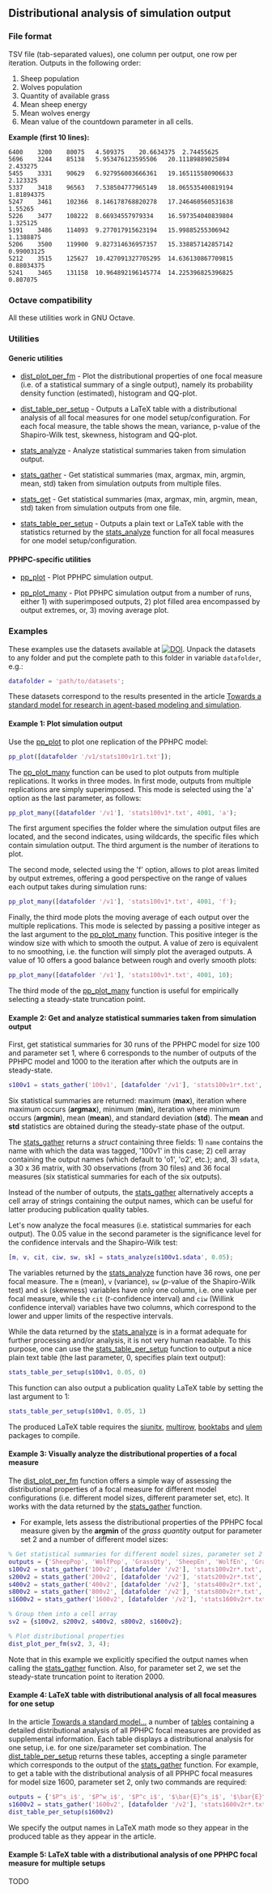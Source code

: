 ## Distributional analysis of simulation output

### File format

TSV file (tab-separated values), one column per output, one row per
iteration. Outputs in the following order: 

1. Sheep population
2. Wolves population
3. Quantity of available grass
4. Mean sheep energy
5. Mean wolves energy
6. Mean value of the countdown parameter in all cells.

**Example (first 10 lines):**

```
6400	3200	80075	4.509375	20.6634375	2.74455625
5696	3244	85138	5.953476123595506	20.11189889025894	2.433275
5455	3331	90629	6.927956003666361	19.165115580906633	2.123325
5337	3418	96563	7.538504777965149	18.065535400819194	1.81894375
5247	3461	102366	8.146178768820278	17.246460560531638	1.55265
5226	3477	108222	8.66934557979334	16.597354040839804	1.325125
5191	3486	114093	9.277017915623194	15.99885255306942	1.1388875
5206	3500	119900	9.827314636957357	15.338857142857142	0.99003125
5212	3515	125627	10.427091327705295	14.636130867709815	0.88034375
5241	3465	131158	10.964892196145774	14.225396825396825	0.807075
```
### Octave compatibility

All these utilities work in GNU Octave.

### Utilities

#### Generic utilities

* [dist_plot_per_fm](dist_plot_per_fm.m) - Plot the distributional
properties of one focal measure (i.e. of a statistical summary of a 
single output), namely its probability density function (estimated), 
histogram and QQ-plot.

* [dist_table_per_setup](dist_table_per_setup.m) - Outputs a LaTeX table
with a distributional analysis of all focal measures for one model 
setup/configuration. For each focal measure, the table shows the mean, 
variance, p-value of the Shapiro-Wilk test, skewness, histogram and 
QQ-plot.

* [stats_analyze](stats_analyze.m) - Analyze statistical summaries taken
from simulation output.

* [stats_gather](stats_gather.m) - Get statistical summaries (max, 
argmax, min, argmin, mean, std) taken from simulation outputs from 
multiple files.

* [stats_get](stats_get.m) - Get statistical summaries (max, argmax, 
min, argmin, mean, std) taken from simulation outputs from one file.

* [stats_table_per_setup](stats_table_per_setup.m) - Outputs a plain 
text or LaTeX table with the statistics returned by the [stats_analyze](stats_analyze.m) 
function for all focal measures for one model setup/configuration.

#### PPHPC-specific utilities

* [pp_plot](pp_plot.m) - Plot PPHPC simulation output.

* [pp_plot_many](pp_plot_many.m) - Plot PPHPC simulation output from a 
number of runs, either 1) with superimposed outputs, 2) plot filled area 
encompassed by output extremes, or, 3) moving average plot.

### Examples

These examples use the datasets available at 
[![DOI](https://zenodo.org/badge/doi/10.5281/zenodo.34053.svg)](http://dx.doi.org/10.5281/zenodo.34053).
Unpack the datasets to any folder and put the complete path to this 
folder in variable `datafolder`, e.g.:

```matlab
datafolder = 'path/to/datasets';
```

These datasets correspond to the results presented in the article
[Towards a standard model for research in agent-based modeling and simulation](https://peerj.com/articles/cs-36/).

#### Example 1: Plot simulation output

Use the [pp_plot](pp_plot.m) to plot one replication of the PPHPC model:

```matlab
pp_plot([datafolder '/v1/stats100v1r1.txt']);
```

The [pp_plot_many](pp_plot_many.m) function can be used to plot outputs
from multiple replications. It works in three modes. In first mode,
outputs from multiple replications are simply superimposed. This mode is
selected using the 'a' option as the last parameter, as follows:

```matlab
pp_plot_many([datafolder '/v1'], 'stats100v1*.txt', 4001, 'a');
```

The first argument specifies the folder where the simulation output 
files are located, and the second indicates, using wildcards, the 
specific files which contain simulation output. The third argument is
the number of iterations to plot.

The second mode, selected using the 'f' option, allows to plot areas 
limited by output extremes, offering a good perspective on the range of 
values each output takes during simulation runs:

```matlab
pp_plot_many([datafolder '/v1'], 'stats100v1*.txt', 4001, 'f');
```

Finally, the third mode plots the moving average of each output over the 
multiple replications. This mode is selected by passing a positive 
integer as the last argument to the [pp_plot_many](pp_plot_many.m) 
function. This positive integer is the window size with which to smooth
the output. A value of zero is equivalent to no smoothing, i.e. the 
function will simply plot the averaged outputs. A value of 10 offers a
good balance between rough and overly smooth plots:

```matlab
pp_plot_many([datafolder '/v1'], 'stats100v1*.txt', 4001, 10);
```

The third mode of the [pp_plot_many](pp_plot_many.m) function is useful
for empirically selecting a steady-state truncation point.

#### Example 2: Get and analyze statistical summaries taken from simulation output

First, get statistical summaries for 30 runs of the PPHPC model for size
100 and parameter set 1, where 6 corresponds to the number of outputs of
the PPHPC model and 1000 to the iteration after which the outputs are in 
steady-state.

```matlab
s100v1 = stats_gather('100v1', [datafolder '/v1'], 'stats100v1r*.txt', 6, 1000);
```
Six statistical summaries are returned: maximum (**max**), iteration 
where maximum occurs (**argmax**), minimum (**min**), iteration 
where minimum occurs (**argmin**), mean (**mean**), and standard 
deviation (**std**). The **mean** and **std** statistics are obtained
during the steady-state phase of the output.

The [stats_gather](stats_gather.m) returns a _struct_ containing three 
fields: 1) `name` contains the name with which the data was tagged, 
'100v1' in this case; 2) cell array containing the output names (which
default to 'o1', 'o2', etc.); and, 3) `sdata`, a 30 x 36 matrix, with 30
observations (from 30 files) and 36 focal measures (six statistical 
summaries for each of the six outputs).

Instead of the number of outputs, the [stats_gather](stats_gather.m) 
alternatively accepts a cell array of strings containing the output 
names, which can be useful for latter producing publication quality
tables.

Let's now analyze the focal measures (i.e. statistical summaries for
each output). The 0.05 value in the second parameter is the significance
level for the confidence intervals and the Shapiro-Wilk test:

```matlab
[m, v, cit, ciw, sw, sk] = stats_analyze(s100v1.sdata', 0.05);
```

The variables returned by the [stats_analyze](stats_analyze.m) function
have 36 rows, one per focal measure. The `m` (mean), `v` (variance), 
`sw` (_p_-value of the Shapiro-Wilk test) and `sk` (skewness) variables
have only one column, i.e. one value per focal measure, while the `cit`
(_t_-confidence interval) and `ciw` (Willink confidence interval)
variables have two columns, which correspond to the lower and upper
limits of the respective intervals.

While the data returned by the [stats_analyze](stats_analyze.m) is in a 
format adequate for further processing and/or analysis, it is not very
human readable. To this purpose, one can use the [stats_table_per_setup](stats_table_per_setup.m) 
function to output a nice plain text table (the last parameter, 0, 
specifies plain text output):

```matlab
stats_table_per_setup(s100v1, 0.05, 0)
```

This function can also output a publication quality LaTeX table by 
setting the last argument to 1:

```matlab
stats_table_per_setup(s100v1, 0.05, 1)
```

The produced LaTeX table requires the [siunitx], [multirow], [booktabs] 
and [ulem] packages to compile.

#### Example 3: Visually analyze the distributional properties of a focal measure

The [dist_plot_per_fm](dist_plot_per_fm.m) function offers a simple way of
assessing the distributional properties of a focal measure for different
model configurations (i.e. different model sizes, different parameter
set, etc). It works with the data returned by the [stats_gather](stats_gather.m)
function. 

* For example, lets assess the distributional properties of the PPHPC
focal measure given by the **argmin** of the _grass quantity_ output for
parameter set 2 and a number of different model sizes:

```matlab
% Get statistical summaries for different model sizes, parameter set 2
outputs = {'SheepPop', 'WolfPop', 'GrassQty', 'SheepEn', 'WolfEn', 'GrassEn'};
s100v2 = stats_gather('100v2', [datafolder '/v2'], 'stats100v2r*.txt', outputs, 2000);
s200v2 = stats_gather('200v2', [datafolder '/v2'], 'stats200v2r*.txt', outputs, 2000);
s400v2 = stats_gather('400v2', [datafolder '/v2'], 'stats400v2r*.txt', outputs, 2000);
s800v2 = stats_gather('800v2', [datafolder '/v2'], 'stats800v2r*.txt', outputs, 2000);
s1600v2 = stats_gather('1600v2', [datafolder '/v2'], 'stats1600v2r*.txt', outputs, 2000);

% Group them into a cell array
sv2 = {s100v2, s200v2, s400v2, s800v2, s1600v2};

% Plot distributional properties
dist_plot_per_fm(sv2, 3, 4);
```

Note that in this example we explicitly specified the output names when
calling the [stats_gather](stats_gather.m) function. Also, for parameter
set 2, we set the steady-state truncation point to iteration 2000.

#### Example 4: LaTeX table with distributional analysis of all focal measures for one setup

In the article [Towards a standard model...](https://peerj.com/articles/cs-36/)
a number of [tables](https://doi.org/10.7717/peerj-cs.36/supp-2) 
containing a detailed distributional analysis of all PPHPC focal 
measures are provided as supplemental information. Each table displays a
distributional analysis for one setup, i.e. for one size/parameter set
combination. The [dist_table_per_setup](dist_table_per_setup.m) 
returns these tables, accepting a single parameter which corresponds to
the output of the [stats_gather](stats_gather.m) function. For example,
to get a table with the distributional analysis of all PPHPC focal
measures for model size 1600, parameter set 2, only two commands are
required:

```matlab
outputs = {'$P^s_i$', '$P^w_i$', '$P^c_i$', '$\bar{E}^s_i$', '$\bar{E}^w_i$', '$\bar{C}_i$'};
s1600v2 = stats_gather('1600v2', [datafolder '/v2'], 'stats1600v2r*.txt', outputs, 2000);
dist_table_per_setup(s1600v2)
```
We specify the output names in LaTeX math mode so they appear in the
produced table as they appear in the article.

#### Example 5: LaTeX table with a distributional analysis of one PPHPC focal measure for multiple setups

TODO

[siunitx]: https://www.ctan.org/pkg/siunitx
[ulem]: https://www.ctan.org/pkg/ulem
[multirow]: https://www.ctan.org/pkg/multirow
[booktabs]: https://www.ctan.org/pkg/booktabs

